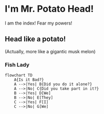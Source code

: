 # I'm Mr. Potato Head!

I am the index! Fear my powers!

## Head like a potato!

(Actually, more like a gigantic musk melon)

### Fish Lady

```mermaid
flowchart TD
    A{Is it Bad?}
    A -->|Yes| B{Did you do it alone?}
    A -->|No| C{Did you take part in it?}
    B -->|Yes| D[We]
    B -->|No| E[They]
    C -->|Yes| F[I]
    C -->|No| G[We]
```